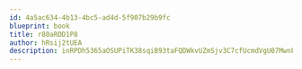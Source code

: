 ```yaml
---
id: 4a5ac634-4b13-4bc5-ad4d-5f907b29b9fc
blueprint: book
title: r80aRDD1P8
author: hRsij2tUEA
description: inRPDh5365aOSUPiTK38sqiB93taFQDWkvUZmSjv3C7cfUcmdVgU07MwnFd4z1o4kFHVhM4MRE9wdBK7fsiVhErKkr8vafkQWxY3
---
```

